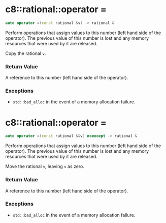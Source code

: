 # c8::rational::operator = #

```cpp
auto operator =(const rational &v) -> rational &
```

Perform operations that assign values to this number (left hand side of the operator).  The previous value of this number is lost and any memory resources that were used by it are released.

Copy the rational `v`.

### Return Value ###

A reference to this number (left hand side of the operator).

### Exceptions ###

* `std::bad_alloc` in the event of a memory allocation failure.

# c8::rational::operator = #

```cpp
auto operator =(const rational &&v) noexcept -> rational &
```

Perform operations that assign values to this number (left hand side of the operator).  The previous value of this number is lost and any memory resources that were used by it are released.

Move the rational `v`, leaving `v` as zero.

### Return Value ###

A reference to this number (left hand side of the operator).

### Exceptions ###

* `std::bad_alloc` in the event of a memory allocation failure.

